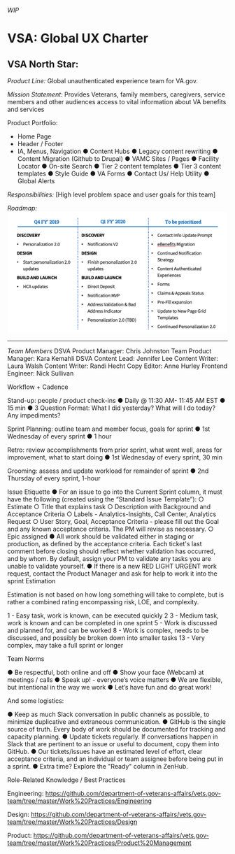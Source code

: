_WIP_
# VSA: Global UX Charter

## VSA North Star:

*Product Line:*
Global unauthenticated experience team for VA.gov.

*Mission Statement:*
Provides Veterans, family members, caregivers, service members and other
audiences access to vital information about VA benefits and services

Product Portfolio:
-	Home Page 
-	Header / Footer 
-	IA, Menus, Navigation 
●	Content Hubs
●	Legacy content rewriting
●	Content Migration (Github to Drupal)
●	VAMC Sites / Pages 
●	Facility Locator
●	On-site Search 
●	Tier 2 content templates
●	Tier 3 content templates
●	Style Guide
●	VA Forms
●	Contact Us/ Help Utility
●	Global Alerts

*Responsibilities:*
[High level problem space and user goals for this team]

*Roadmap:*
![roadmap](test.png)
________________________________________

*Team Members*
DSVA Product Manager: Chris Johnston
Team Product Manager: Kara Kemahli
DSVA Content Lead: Jennifer Lee
Content Writer:  Laura Walsh
Content Writer: Randi Hecht 
Copy Editor:  Anne Hurley
Frontend Engineer:  Nick Sullivan



Workflow + Cadence

Stand-up: people / product check-ins
●	Daily @ 11:30 AM-  11:45 AM EST
●	15 min
●	3 Question Format: What I did yesterday? What will I do today? Any impediments?

Sprint Planning: outline team and member focus, goals for sprint
●	1st Wednesday of every sprint
●	1 hour

Retro: review accomplishments from prior sprint, what went well, areas for improvement, what to start doing
●	1st Wednesday of every sprint, 30 min

Grooming: assess and update workload for remainder of sprint
●	2nd Thursday of every sprint, 1-hour

Issue Etiquette
●	For an issue to go into the Current Sprint column, it must have the following (created using the “Standard Issue Template”):
○	Estimate
○	Title that explains task
○	Description with Background and Acceptance Criteria
○	Labels - Analytics-Insights, Call Center, Analytics Request
○	User Story, Goal, Acceptance Criteria - please fill out the Goal and any known acceptance criteria. The PM will revise as necessary.
○	Epic assigned
●	All work should be validated either in staging or production, as defined by the acceptance criteria. Each ticket's last comment before closing should reflect whether validation has occurred, and by whom. By default, assign your PM to validate any tasks you are unable to validate yourself.
●	If there is a new RED LIGHT URGENT work request, contact the Product Manager and ask for help to work it into the sprint
Estimation

Estimation is not based on how long something will take to complete, but is rather a combined rating encompassing risk, LOE, and complexity.

1 - Easy task, work is known, can be executed quickly
2
3 - Medium task, work is known and can be completed in one sprint
5 - Work is discussed and planned for, and can be worked 
8 - Work is complex, needs to be discussed, and possibly be broken down into smaller tasks
13 - Very complex, may take a full sprint or longer

Team Norms

●	Be respectful, both online and off
●	Show your face (Webcam) at meetings / calls
●	Speak up! - everyone’s voice matters
●	We are flexible, but intentional in the way we work
●	Let’s have fun and do great work!

And some logistics:

●	Keep as much Slack conversation in public channels as possible, to minimize duplicative and extraneous communication.
●	GitHub is the single source of truth. Every body of work should be documented for tracking and capacity planning.
●	Update tickets regularly. If conversations happen in Slack that are pertinent to an issue or useful to document, copy them into GitHub.
●	Our tickets/issues have an estimated level of effort, clear acceptance criteria, and an individual or team assignee before being put in a sprint.
●	Extra time? Explore the "Ready" column in ZenHub.

Role-Related Knowledge / Best Practices

Engineering: https://github.com/department-of-veterans-affairs/vets.gov-team/tree/master/Work%20Practices/Engineering

Design: https://github.com/department-of-veterans-affairs/vets.gov-team/tree/master/Work%20Practices/Design

Product: https://github.com/department-of-veterans-affairs/vets.gov-team/tree/master/Work%20Practices/Product%20Management


